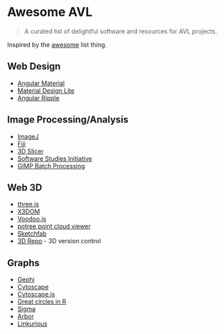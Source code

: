 # Awesome AVL

> A curated list of delightful software and resources for AVL projects.

Inspired by the [awesome](https://github.com/sindresorhus/awesome) list thing.


## Web Design

- [Angular Material](https://material.angularjs.org)
- [Material Design Lite](http://www.getmdl.io/)
- [Angular Ripple](https://github.com/nelsoncash/angular-ripple) 

## Image Processing/Analysis
- [ImageJ](http://imagej.nih.gov/ij/)
- [Fiji](http://fiji.sc/Fiji)
- [3D Slicer](http://www.slicer.org/)
- [Software Studies Initiative](http://lab.softwarestudies.com/p/software-for-digital-humanities.html)
- [GIMP Batch Processing](http://www.alessandrofrancesconi.it/projects/bimp/)

## Web 3D
- [three.js](http://threejs.org/)
- [X3DOM](http://www.x3dom.org/)
- [Voodoo.js](http://voodoojs.com/)
- [potree point cloud viewer](http://potree.org)
- [Sketchfab](https://sketchfab.com/)
- [3D Repo](http://3drepo.org/) - 3D version control

## Graphs
- [Gephi](https://gephi.github.io/)
- [Cytoscape](http://www.cytoscape.org/)
- [Cytoscape.js](http://js.cytoscape.org/)
- [Great circles in R](http://flowingdata.com/2011/05/11/how-to-map-connections-with-great-circles/)
- [Sigma](http://sigmajs.org/)
- [Arbor](http://arborjs.org/)
- [Linkurious](https://linkurio.us/)
